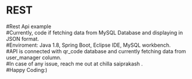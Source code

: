 # REST
#Rest Api example<br>
#Currently, code if fetching data from MySQL Database and displaying in JSON format.<br>
#Enviroment: Java 1.8, Spring Boot, Eclipse IDE, MySQL workbench.<br>
#API is connected with qr_code database and currently fetching data from user_manager column.<br>
#In case of any issue, reach me out at chilla saiprakash .<br>
#Happy Coding:)
